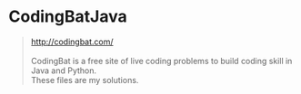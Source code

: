 # CodingBatJava 
>http://codingbat.com/ <br /><br />
>CodingBat is a free site of live coding problems to build coding skill in Java and Python. <br />
>These files are my solutions.
